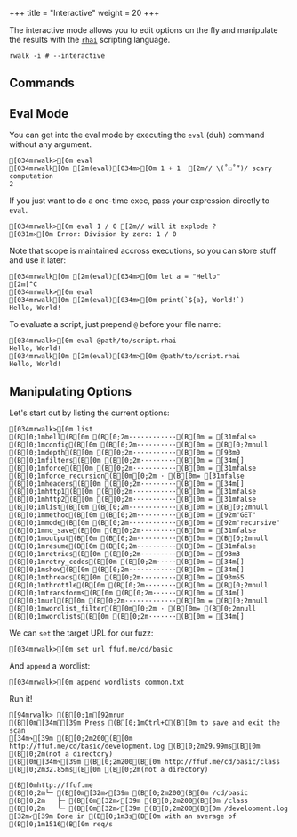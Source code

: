 +++
title = "Interactive"
weight = 20
+++

The interactive mode allows you to edit options on the fly and manipulate the results with the [`rhai`](https://rhai.rs) scripting language.

```bash, copy
rwalk -i # --interactive
```

## Commands

## Eval Mode

You can get into the eval mode by executing the `eval` (duh) command without any argument.

```ansi
[034mrwalk>[0m eval
[034mrwalk[0m [2m(eval)[034m>[0m 1 + 1  [2m// \(˚☐˚”)/ scary computation
2
```

If you just want to do a one-time exec, pass your expression directly to `eval`.

```ansi
[034mrwalk>[0m eval 1 / 0 [2m// will it explode ?
[031m⨯[0m Error: Division by zero: 1 / 0
```

Note that scope is maintained accross executions, so you can store stuff and use it later:

```ansi
[034mrwalk[0m [2m(eval)[034m>[0m let a = "Hello"
[2m[^C
[034mrwalk>[0m eval
[034mrwalk[0m [2m(eval)[034m>[0m print(`${a}, World!`)
Hello, World!
```

To evaluate a script, just prepend `@` before your file name:

```ansi
[034mrwalk>[0m eval @path/to/script.rhai
Hello, World!
[034mrwalk[0m [2m(eval)[034m>[0m @path/to/script.rhai
Hello, World!
```

## Manipulating Options

Let's start out by listing the current options:

```ansi
[034mrwalk>[0m list
(B[0;1mbell(B[0m (B[0;2m············(B[0m = [31mfalse
(B[0;1mconfig(B[0m (B[0;2m··········(B[0m = (B[0;2mnull
(B[0;1mdepth(B[0m (B[0;2m···········(B[0m = [93m0
(B[0;1mfilters(B[0m (B[0;2m·········(B[0m = [34m[]
(B[0;1mforce(B[0m (B[0;2m···········(B[0m = [31mfalse
(B[0;1mforce_recursion(B[0m[0;2m · (B[0m= [31mfalse
(B[0;1mheaders(B[0m (B[0;2m·········(B[0m = [34m[]
(B[0;1mhttp1(B[0m (B[0;2m···········(B[0m = [31mfalse
(B[0;1mhttp2(B[0m (B[0;2m···········(B[0m = [31mfalse
(B[0;1mlist(B[0m (B[0;2m············(B[0m = (B[0;2mnull
(B[0;1mmethod(B[0m (B[0;2m··········(B[0m = [92m"GET"
(B[0;1mmode(B[0m (B[0;2m············(B[0m = [92m"recursive"
(B[0;1mno_save(B[0m (B[0;2m·········(B[0m = [31mfalse
(B[0;1moutput(B[0m (B[0;2m··········(B[0m = (B[0;2mnull
(B[0;1mresume(B[0m (B[0;2m··········(B[0m = [31mfalse
(B[0;1mretries(B[0m (B[0;2m·········(B[0m = [93m3
(B[0;1mretry_codes(B[0m (B[0;2m·····(B[0m = [34m[]
(B[0;1mshow(B[0m (B[0;2m············(B[0m = [34m[]
(B[0;1mthreads(B[0m (B[0;2m·········(B[0m = [93m55
(B[0;1mthrottle(B[0m (B[0;2m········(B[0m = (B[0;2mnull
(B[0;1mtransforms(B[0m (B[0;2m······(B[0m = [34m[]
(B[0;1murl(B[0m (B[0;2m·············(B[0m = (B[0;2mnull
(B[0;1mwordlist_filter(B[0m[0;2m · (B[0m= (B[0;2mnull
(B[0;1mwordlists(B[0m (B[0;2m·······(B[0m = [34m[]
```

We can `set` the target URL for our fuzz:

```ansi
[034mrwalk>[0m set url ffuf.me/cd/basic
```

And `append` a wordlist:

```ansi
[034mrwalk>[0m append wordlists common.txt
```

Run it!

```ansi
[94mrwalk> (B[0;1m[92mrun
(B[0m[34mℹ[39m Press (B[0;1mCtrl+C(B[0m to save and exit the scan
[34m↷[39m (B[0;2m200(B[0m http://ffuf.me/cd/basic/development.log (B[0;2m29.99ms(B[0m (B[0;2m(not a directory)
(B[0m[34m↷[39m (B[0;2m200(B[0m http://ffuf.me/cd/basic/class (B[0;2m32.85ms(B[0m (B[0;2m(not a directory)

(B[0mhttp://ffuf.me
(B[0;2m└─ (B[0m[32m✓[39m (B[0;2m200(B[0m /cd/basic
(B[0;2m   ├─ (B[0m[32m✓[39m (B[0;2m200(B[0m /class
(B[0;2m   └─ (B[0m[32m✓[39m (B[0;2m200(B[0m /development.log
[32m✓[39m Done in (B[0;1m3s(B[0m with an average of (B[0;1m1516(B[0m req/s
```
